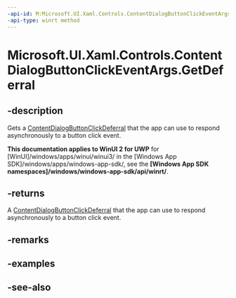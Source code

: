 ```yaml
---
-api-id: M:Microsoft.UI.Xaml.Controls.ContentDialogButtonClickEventArgs.GetDeferral
-api-type: winrt method
---
```


<!-- Method syntax
public Windows.UI.Xaml.Controls.ContentDialogButtonClickDeferral GetDeferral()
-->

# Microsoft.UI.Xaml.Controls.ContentDialogButtonClickEventArgs.GetDeferral

## -description
Gets a [ContentDialogButtonClickDeferral](contentdialogbuttonclickdeferral.md) that the app can use to respond asynchronously to a button click event.

**This documentation applies to WinUI 2 for UWP** for [WinUI]/windows/apps/winui/winui3/ in the [Windows App SDK]/windows/apps/windows-app-sdk/, see the **[Windows App SDK namespaces]/windows/windows-app-sdk/api/winrt/**.

## -returns
A [ContentDialogButtonClickDeferral](contentdialogbuttonclickdeferral.md) that the app can use to respond asynchronously to a button click event.

## -remarks

## -examples

## -see-also
